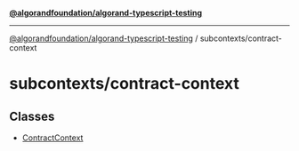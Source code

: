 [**@algorandfoundation/algorand-typescript-testing**](../../README.md)

***

[@algorandfoundation/algorand-typescript-testing](../../README.md) / subcontexts/contract-context

# subcontexts/contract-context

## Classes

- [ContractContext](classes/ContractContext.md)
